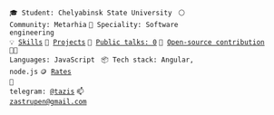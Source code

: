 <code>🎓 Student: Chelyabinsk State University </code>
<code>⚪ Community: Metarhia</code>
<code>👷 Speciality: Software engineering</code><br>
<code>💡 [Skills](SKILLS.md)</code>
<code>🧻 [Projects](PROJECTS.md)</code>
<code>📢 [Public talks: 0](TALKS.md)</code>
<code>👀 [Open-source contribution](CONTRIBUTION.md)</code><br>
<code>🧑‍💻 Languages: JavaScript </code>
<code>📦 Tech stack: Angular, node.js</code>
<code>🪙 [Rates](RATES.md)</code><br>
<code>💬 telegram: [@tazis](https://telegram.me/tazis)</code>
<code>📫 [zastrupen@gmail.com](mailto:zastrupen@gmail.com)</code>
